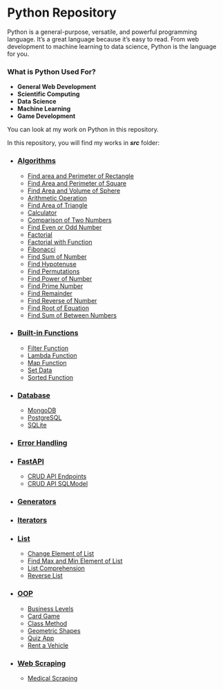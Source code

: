# Python Repository

Python is a general-purpose, versatile, and powerful programming language. It’s a great language because it’s easy to read. From web development to machine learning to data science, Python is the language for you.

### What is Python Used For?

* **General Web Development**
* **Scientific Computing**
* **Data Science**
* **Machine Learning**
* **Game Development**

You can look at my work on Python in this repository.

In this repository, you will find my works in ***src*** folder:

* ### [Algorithms](https://github.com/ugurcankok/Python/tree/master/src/Algorithms)
  * [Find area and Perimeter of Rectangle](https://github.com/ugurcankok/Python/blob/master/src/Algorithms/areaAndPerimeterOfRectangle.py)
  * [Find Area and Perimeter of Square](https://github.com/ugurcankok/Python/blob/master/src/Algorithms/areaAndPerimeterOfSquare.py)
  * [Find Area and Volume of Sphere](https://github.com/ugurcankok/Python/blob/master/src/Algorithms/volumeAreaOfSphere.py)
  * [Arithmetic Operation](https://github.com/ugurcankok/Python/blob/master/src/Algorithms/arithmeticOperation.py)
  * [Find Area of Triangle](https://github.com/ugurcankok/Python/blob/master/src/Algorithms/areaTriangle.py)
  * [Calculator](https://github.com/ugurcankok/Python/blob/master/src/Algorithms/calculator.py)
  * [Comparison of Two Numbers](https://github.com/ugurcankok/Python/blob/master/src/Algorithms/comparisonOfTwoNumbers.py)
  * [Find Even or Odd Number](https://github.com/ugurcankok/Python/blob/master/src/Algorithms/evenOddNumber.py)
  * [Factorial](https://github.com/ugurcankok/Python/blob/master/src/Algorithms/factorial.py)
  * [Factorial with Function](https://github.com/ugurcankok/Python/blob/master/src/Algorithms/factorialWithFunctions.py)
  * [Fibonacci](https://github.com/ugurcankok/Python/blob/master/src/Algorithms/fibonacci.py)
  * [Find Sum of Number](https://github.com/ugurcankok/Python/blob/master/src/Algorithms/FindSumOfNumber.py)
  * [Find Hypotenuse](https://github.com/ugurcankok/Python/blob/master/src/Algorithms/hypotenuse.py)
  * [Find Permutations](https://github.com/ugurcankok/Python/blob/master/src/Algorithms/permutations.py)
  * [Find Power of Number](https://github.com/ugurcankok/Python/blob/master/src/Algorithms/powerNumber.py)
  * [Find Prime Number](https://github.com/ugurcankok/Python/blob/master/src/Algorithms/primeNumber.py)
  * [Find Remainder](https://github.com/ugurcankok/Python/blob/master/src/Algorithms/remainder.py)
  * [Find Reverse of Number](https://github.com/ugurcankok/Python/blob/master/src/Algorithms/reverseOfNumber.py)
  * [Find Root of Equation](https://github.com/ugurcankok/Python/blob/master/src/Algorithms/rootsOfEquation.py)
  * [Find Sum of Between Numbers](https://github.com/ugurcankok/Python/blob/master/src/Algorithms/sumOfNumbers.py)

* ### [Built-in Functions](https://github.com/ugurcankok/Python/tree/master/src/Built-in%20Functions)
  * [Filter Function](https://github.com/ugurcankok/Python/blob/master/src/Built-in%20Functions/filterFunction.py)
  * [Lambda Function](https://github.com/ugurcankok/Python/blob/master/src/Built-in%20Functions/lambdaFunctions.py)
  * [Map Function](https://github.com/ugurcankok/Python/blob/master/src/Built-in%20Functions/mapFunction.py)
  * [Set Data ](https://github.com/ugurcankok/Python/blob/master/src/Built-in%20Functions/setDataType.py)
  * [Sorted Function](https://github.com/ugurcankok/Python/blob/master/src/Built-in%20Functions/sortedFunction.py)

* ### [Database](https://github.com/ugurcankok/Python/tree/master/src/Database)
  * [MongoDB](https://github.com/ugurcankok/Python/tree/master/src/Database/MongoDB) 
  * [PostgreSQL](https://github.com/ugurcankok/Python/tree/master/src/Database/PostgreSQL) 
  * [SQLite](https://github.com/ugurcankok/Python/tree/master/src/Database/SQLite) 

* ### [Error Handling](https://github.com/ugurcankok/Python/tree/master/src/Error%20Handling)

* ### [FastAPI](https://github.com/ugurcankok/Python/tree/master/src/FastAPI)
  * [CRUD API Endpoints](https://github.com/ugurcankok/Python/tree/master/src/FastAPI/CRUD%20API%20Endpoints)
  * [CRUD API SQLModel](https://github.com/ugurcankok/Python/tree/master/src/FastAPI/CRUD%20API%20SQLModel)

* ### [Generators](https://github.com/ugurcankok/Python/tree/master/src/Generators)

* ### [Iterators](https://github.com/ugurcankok/Python/tree/master/src/Iterators)

* ### [List](https://github.com/ugurcankok/Python/tree/master/src/List)
  * [Change Element of List](https://github.com/ugurcankok/Python/blob/master/src/List/ChangeElementOfList.py)
  * [Find Max and Min Element of List](https://github.com/ugurcankok/Python/blob/master/src/List/FindMaxandMinElementOfList.py)
  * [List Comprehension](https://github.com/ugurcankok/Python/blob/master/src/List/listComprehension.py)
  * [Reverse List](https://github.com/ugurcankok/Python/blob/master/src/List/ReverseList.py)

* ### [OOP](https://github.com/ugurcankok/Python/tree/master/src/OOP)
  * [Business Levels](https://github.com/ugurcankok/Python/tree/master/src/OOP/Business%20Levels)
  * [Card Game](https://github.com/ugurcankok/Python/tree/master/src/OOP/Card%20Game)
  * [Class Method](https://github.com/ugurcankok/Python/tree/master/src/OOP/Class%20Method)
  * [Geometric Shapes](https://github.com/ugurcankok/Python/tree/master/src/OOP/Geometric%20Shapes)
  * [Quiz App](https://github.com/ugurcankok/Python/tree/master/src/OOP/Quiz%20App)
  * [Rent a Vehicle](https://github.com/ugurcankok/Python/tree/master/src/OOP/Rent%20a%20Vehicle)

* ### [Web Scraping](https://github.com/ugurcankok/Python/tree/master/src/Web%20Scraping/Medical%20Scraping)
  * [Medical Scraping](https://github.com/ugurcankok/Python/tree/master/src/Web%20Scraping/Medical%20Scraping)
